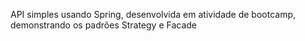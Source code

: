 API simples usando Spring, desenvolvida em atividade de bootcamp, demonstrando os padrões Strategy e Facade
